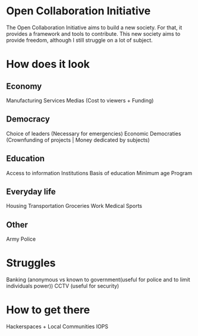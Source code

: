# Open Collaboration Initiative

The Open Collaboration Initiative aims to build a new society. For that, it provides a framework and tools to contribute. This new society aims to provide freedom, although I still struggle on a lot of subject.

# How does it look

## Economy

Manufacturing
Services
Medias (Cost to viewers + Funding)

## Democracy

Choice of leaders (Necessary for emergencies)
Economic Democraties (Crownfunding of projects | Money dedicated by subjects)

## Education

Access to information
Institutions
Basis of education
  Minimum age
  Program

## Everyday life

Housing
Transportation
Groceries
Work
Medical
Sports

## Other

Army
Police

# Struggles

Banking (anonymous vs known to government(useful for police and to limit individuals power))
CCTV (useful for security)

# How to get there

Hackerspaces + Local Communities
IOPS

